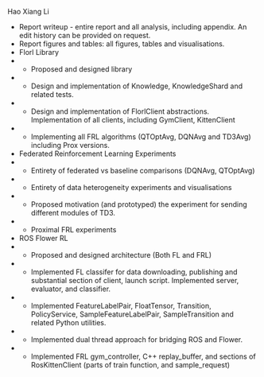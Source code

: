 Hao Xiang Li
- Report writeup - entire report and all analysis, including appendix. An edit history can be provided on request.
- Report figures and tables: all figures, tables and visualisations.
- Florl Library
- - Proposed and designed library
- - Design and implementation of Knowledge, KnowledgeShard and related tests.
- - Design and implementation of FlorlClient abstractions. Implementation of all clients, including GymClient, KittenClient
- - Implementing all FRL algorithms (QTOptAvg, DQNAvg and TD3Avg) including Prox versions.
- Federated Reinforcement Learning Experiments
- - Entirety of federated vs baseline comparisons (DQNAvg, QTOptAvg)
- - Entirety of data heterogeneity experiments and visualisations
- - Proposed motivation (and prototyped) the experiment for sending different modules of TD3.
- - Proximal FRL experiments
- ROS Flower RL
- - Proposed and designed architecture (Both FL and FRL)
- - Implemented FL classifer for data downloading, publishing and substantial section of client, launch script. Implemented server, evaluator, and classifier.
- - Implemented FeatureLabelPair, FloatTensor, Transition, PolicyService, SampleFeatureLabelPair, SampleTransition and related Python utilities.
- - Implemented dual thread approach for bridging ROS and Flower.
- - Implemented FRL gym_controller, C++ replay_buffer, and sections of RosKittenClient (parts of train function, and sample_request)

